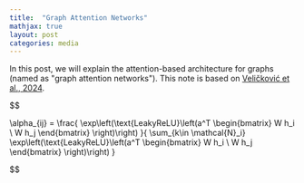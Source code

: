 ```yaml
---
title:  "Graph Attention Networks"
mathjax: true
layout: post
categories: media
---
```


In this post, we will explain the attention-based architecture for graphs (named as "graph attention networks"). This note is based on [Veličković et al., 2024](https://arxiv.org/abs/1710.10903).

$$

\alpha_{ij} = \frac{ \exp\left(\text{LeakyReLU}\left(a^T \begin{bmatrix}
           W h_i \\
           W h_j
         \end{bmatrix} \right)\right) }{ \sum_{k\in \mathcal{N}_i} \exp\left(\text{LeakyReLU}\left(a^T \begin{bmatrix}
           W h_i \\
           W h_j
         \end{bmatrix} \right)\right) }

$$
